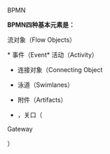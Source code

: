 BPMN

**BPMN四种基本元素是：**

流对象（Flow Objects）

\* 事件（Event\* 活动（Activity）

* 连接对象（Connecting Object

* 泳道（Swimlanes）

* 附件（Artifacts）

* ，关口（

Gateway

）

